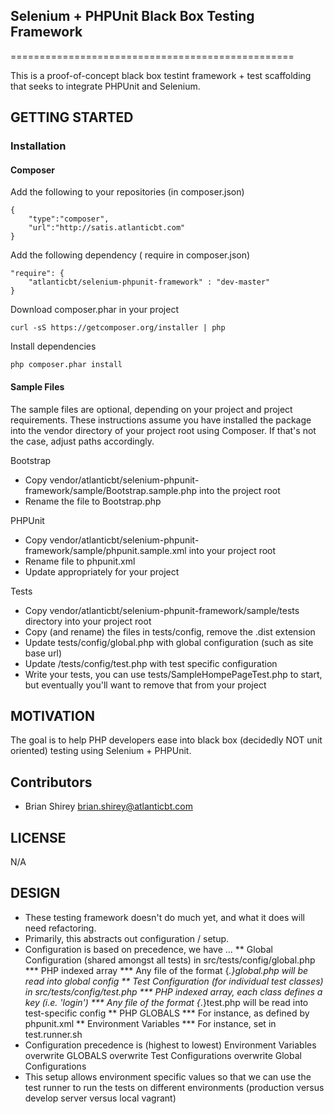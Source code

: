 ## Selenium + PHPUnit Black Box Testing Framework
=================================================

This is a proof-of-concept black box testint framework + test scaffolding that seeks to integrate PHPUnit and Selenium.

## GETTING STARTED

### Installation

#### Composer

Add the following to your repositories (in composer.json)

    {
        "type":"composer",
        "url":"http://satis.atlanticbt.com"
    }

Add the following dependency ( require in composer.json)

    "require": {
        "atlanticbt/selenium-phpunit-framework" : "dev-master"
    }

Download composer.phar in your project

    curl -sS https://getcomposer.org/installer | php

Install dependencies

    php composer.phar install


#### Sample Files

The sample files are optional, depending on your project and project requirements. These instructions assume you have installed the package into the vendor directory of your project root using Composer. If that's not the case, adjust paths accordingly.

Bootstrap

* Copy vendor/atlanticbt/selenium-phpunit-framework/sample/Bootstrap.sample.php into the project root
* Rename the file to Bootstrap.php

PHPUnit

* Copy vendor/atlanticbt/selenium-phpunit-framework/sample/phpunit.sample.xml into your project root
* Rename file to phpunit.xml
* Update appropriately for your project

Tests

* Copy vendor/atlanticbt/selenium-phpunit-framework/sample/tests directory into your project root
* Copy (and rename) the files in tests/config, remove the .dist extension
* Update tests/config/global.php with global configuration (such as site base url)
* Update /tests/config/test.php with test specific configuration
* Write your tests, you can use tests/SampleHompePageTest.php to start, but eventually you'll want to remove that from your project


## MOTIVATION

The goal is to help PHP developers ease into black box (decidedly NOT unit oriented) testing using Selenium + PHPUnit.

## Contributors

* Brian Shirey <brian.shirey@atlanticbt.com>

## LICENSE

N/A

## DESIGN

* These testing framework doesn't do much yet, and what it does will need refactoring.
* Primarily, this abstracts out configuration / setup.
* Configuration is based on precedence, we have ...
    ** Global Configuration (shared amongst all tests) in src/tests/config/global.php
        *** PHP indexed array
        *** Any file of the format {*.}global.php will be read into global config
    ** Test Configuration (for individual test classes) in src/tests/config/test.php
        *** PHP indexed array, each class defines a key (i.e. 'login')
        *** Any file of the format {*.}test.php will be read into test-specific config
    ** PHP GLOBALS
        *** For instance, as defined by phpunit.xml
    ** Environment Variables
        *** For instance, set in test.runner.sh
* Configuration precedence is (highest to lowest) Environment Variables overwrite GLOBALS overwrite Test Configurations overwrite Global Configurations
* This setup allows environment specific values so that we can use the test runner to run the tests on different environments (production versus develop server versus local vagrant)